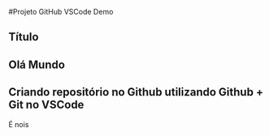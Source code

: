 #Projeto GitHub VSCode Demo

## Título

## Olá Mundo 

## Criando repositório no Github utilizando Github + Git no VSCode

É nois